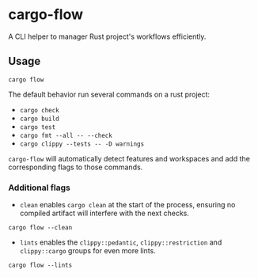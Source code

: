 # cargo-flow

A CLI helper to manager Rust project's workflows efficiently.

## Usage

```
cargo flow
```

The default behavior run several commands on a rust project:
- `cargo check`
- `cargo build`
- `cargo test`
- `cargo fmt --all -- --check`
- `cargo clippy --tests -- -D warnings`

`cargo-flow` will automatically detect features and workspaces and add the corresponding flags to
those commands.

### Additional flags

- `clean` enables `cargo clean` at the start of the process, ensuring no compiled artifact will
interfere with the next checks.

```
cargo flow --clean
```

- `lints` enables the `clippy::pedantic`, `clippy::restriction` and `clippy::cargo` groups for even
  more lints.

```
cargo flow --lints
```
